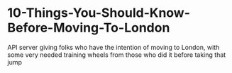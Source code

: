 # 10-Things-You-Should-Know-Before-Moving-To-London
API server giving folks who have the intention of moving to London, with some very needed training wheels from those who did it before taking that jump
